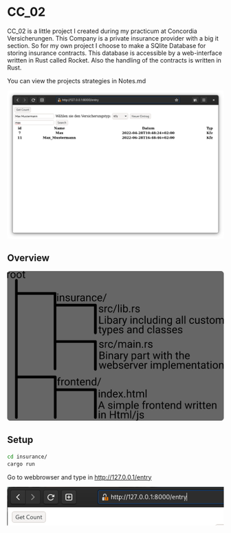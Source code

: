 # CC_02

CC_02 is a little project I created during my practicum at Concordia Versicherungen. This Company is a private insurance provider with a big it section. So for my own project I choose to make a SQlite Database for storing insurance contracts. This database is accessible by a web-interface written in Rust called Rocket. Also the handling of the contracts is written in Rust.

You can view the projects strategies in Notes.md

![overview](pics/overview.png)

## Overview

![project-tree](pics/project-tree.png)

## Setup

```sh
cd insurance/
cargo run
```

Go to webbrowser and type in http://127.0.0.1/entry

![type in url](pics/url.png)

